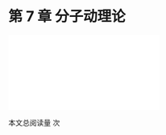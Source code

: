 # 第 7 章 分子动理论

<object data="第 7 章 分子动理论.pdf" type="application/pdf" width="150%" height="800">
    <embed src="第 7 章 分子动理论.pdf" type="application/pdf" />
</object>

<span id="busuanzi_container_page_pv">本文总阅读量 <span id="busuanzi_value_page_pv"></span> 次</span>